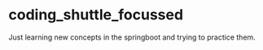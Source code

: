 # coding_shuttle_focussed
Just learning new concepts in the springboot and trying to practice them.

